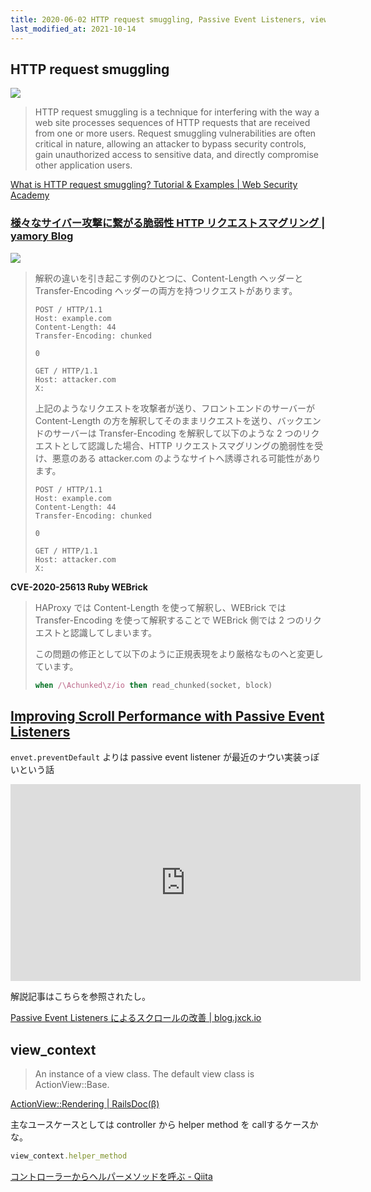 ```yaml
---
title: 2020-06-02 HTTP request smuggling, Passive Event Listeners, view_context
last_modified_at: 2021-10-14
---
```


## HTTP request smuggling

![](https://portswigger.net/web-security/images/http-request-smuggling.svg)

> HTTP request smuggling is a technique for interfering with the way a web site processes sequences of HTTP requests that are received from one or more users. Request smuggling vulnerabilities are often critical in nature, allowing an attacker to bypass security controls, gain unauthorized access to sensitive data, and directly compromise other application users.

[What is HTTP request smuggling? Tutorial & Examples \| Web Security Academy](https://portswigger.net/web-security/request-smuggling)

### [様々なサイバー攻撃に繋がる脆弱性 HTTP リクエストスマグリング | yamory Blog](https://yamory.io/blog/about-http-request-smuggling/)

![](https://yamory.io/blog/images/posts/about-http-request-smuggling/http-request-smuggling.png)

> 解釈の違いを引き起こす例のひとつに、Content-Length ヘッダーと Transfer-Encoding ヘッダーの両方を持つリクエストがあります。
>
> ```
> POST / HTTP/1.1
> Host: example.com
> Content-Length: 44
> Transfer-Encoding: chunked
>
> 0
>
> GET / HTTP/1.1
> Host: attacker.com
> X:
> ```
>
> 上記のようなリクエストを攻撃者が送り、フロントエンドのサーバーが Content-Length の方を解釈してそのままリクエストを送り、バックエンドのサーバーは Transfer-Encoding を解釈して以下のような 2 つのリクエストとして認識した場合、HTTP リクエストスマグリングの脆弱性を受け、悪意のある attacker.com のようなサイトへ誘導される可能性があります。
>
> ```language
> POST / HTTP/1.1
> Host: example.com
> Content-Length: 44
> Transfer-Encoding: chunked
>
> 0
>
> GET / HTTP/1.1
> Host: attacker.com
> X:
> ```

**CVE-2020-25613 Ruby WEBrick**

> HAProxy では Content-Length を使って解釈し、WEBrick では Transfer-Encoding を使って解釈することで WEBrick 側では 2 つのリクエストと認識してしまいます。
>
> この問題の修正として以下のように正規表現をより厳格なものへと変更しています。
>
> ```rb
> when /\Achunked\z/io then read_chunked(socket, block)
> ```

## [Improving Scroll Performance with Passive Event Listeners](https://developers.google.com/web/updates/2016/06/passive-event-listeners)

`envet.preventDefault` よりは passive event listener が最近のナウい実装っぽいという話

<iframe width="560" height="315" src="https://www.youtube.com/embed/65VMej8n23A" frameborder="0" allow="accelerometer; autoplay; encrypted-media; gyroscope; picture-in-picture" allowfullscreen></iframe>

解説記事はこちらを参照されたし。

[Passive Event Listeners によるスクロールの改善 \| blog.jxck.io](https://blog.jxck.io/entries/2016-06-09/passive-event-listeners.html)

## view_context

> An instance of a view class. The default view class is ActionView::Base.

[ActionView::Rendering \| RailsDoc(β)](https://railsdoc.github.io/classes/ActionView/Rendering.html#method-i-view_context)

主なユースケースとしては controller から helper method を callするケースかな。

```rb
view_context.helper_method
```

[コントローラーからヘルパーメソッドを呼ぶ - Qiita](https://qiita.com/rin_mu/items/18353723c6a9d78d8473)
